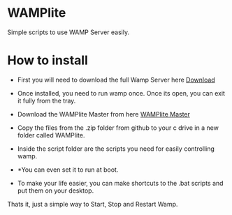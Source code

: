 # WAMPlite
Simple scripts to use WAMP Server easily. 

# How to install
* First you will need to download the full Wamp Server here [Download](https://netcologne.dl.sourceforge.net/project/wampserver/WampServer%203/WampServer%203.0.0/Updates/wampserver3_x86_x64_update3.2.9.exe)

* Once installed, you need to run wamp once. Once its open, you can exit it fully from the tray. 

* Download the WAMPlite Master from here [WAMPlite Master](https://github.com/PandazLAB/WAMPLite/archive/refs/heads/main.zip)

* Copy the files from the .zip folder from github to your c drive in a new folder called WAMPlite.

* Inside the script folder are the scripts you need for easily controlling wamp.

* *You can even set it to run at boot.

* To make your life easier, you can make shortcuts to the .bat scripts and put them on your desktop. 

Thats it, just a simple way to Start, Stop and Restart Wamp. 
